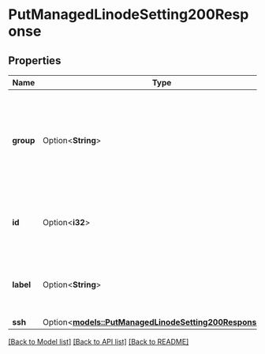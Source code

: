 # PutManagedLinodeSetting200Response

## Properties

Name | Type | Description | Notes
------------ | ------------- | ------------- | -------------
**group** | Option<**String**> | __Read-only__ The group of the Linode these Settings are for. This is for display purposes only. | [optional][readonly]
**id** | Option<**i32**> | __Read-only__ The ID of the Linode these Settings are for. | [optional][readonly]
**label** | Option<**String**> | __Read-only__ The label of the Linode these Settings are for. | [optional][readonly]
**ssh** | Option<[**models::PutManagedLinodeSetting200ResponseSsh**](put_managed_linode_setting_200_response_ssh.md)> |  | [optional]

[[Back to Model list]](../README.md#documentation-for-models) [[Back to API list]](../README.md#documentation-for-api-endpoints) [[Back to README]](../README.md)


